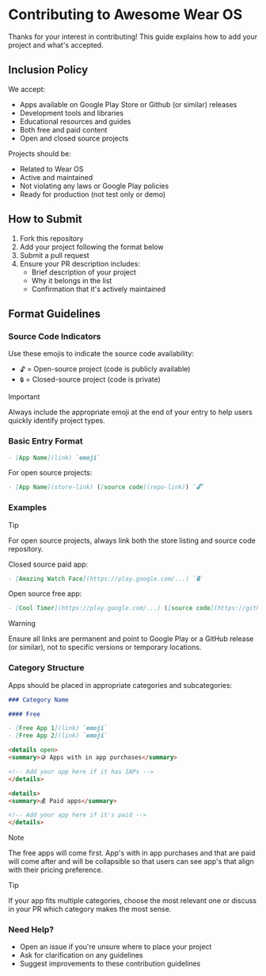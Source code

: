# Contributing to Awesome Wear OS

Thanks for your interest in contributing! This guide explains how to add your project and what's accepted.

## Inclusion Policy

We accept:

- Apps available on Google Play Store or Github (or similar) releases
- Development tools and libraries
- Educational resources and guides
- Both free and paid content
- Open and closed source projects

Projects should be:

- Related to Wear OS
- Active and maintained
- Not violating any laws or Google Play policies
- Ready for production (not test only or demo)

## How to Submit

1. Fork this repository
2. Add your project following the format below
3. Submit a pull request
4. Ensure your PR description includes:
   - Brief description of your project
   - Why it belongs in the list
   - Confirmation that it's actively maintained

## Format Guidelines

### Source Code Indicators

Use these emojis to indicate the source code availability:

- `🔓` = Open-source project (code is publicly available)
- `🔒` = Closed-source project (code is private)

> [!IMPORTANT]
> Always include the appropriate emoji at the end of your entry to help users quickly identify project types.

### Basic Entry Format

```markdown
- [App Name](link) `emoji`
```

For open source projects:

```markdown
- [App Name](store-link) ([source code](repo-link)) `🔓`
```

### Examples

> [!TIP]
> For open source projects, always link both the store listing and source code repository.

Closed source paid app:

```markdown
- [Amazing Watch Face](https://play.google.com/...) `🔒`
```

Open source free app:

```markdown
- [Cool Timer](https://play.google.com/...) ([source code](https://github.com/...)) `🔓`
```

> [!WARNING]
> Ensure all links are permanent and point to Google Play or a GitHub release (or similar), not to specific versions or temporary locations.

### Category Structure

Apps should be placed in appropriate categories and subcategories:

```markdown
### Category Name

#### Free

- [Free App 1](link) `emoji`
- [Free App 2](link) `emoji`

<details open>
<summary>🪙 Apps with in app purchases</summary>

<!-- Add your app here if it has IAPs -->
</details>

<details>
<summary>💰 Paid apps</summary>

<!-- Add your app here if it's paid -->
</details>
```

> [!NOTE]
> The free apps will come first. App's with in app purchases and that are paid will come after and will be collapsible so that users can see app's that align with their pricing preference.

> [!TIP]
> If your app fits multiple categories, choose the most relevant one or discuss in your PR which category makes the most sense.

### Need Help?

- Open an issue if you're unsure where to place your project
- Ask for clarification on any guidelines
- Suggest improvements to these contribution guidelines
